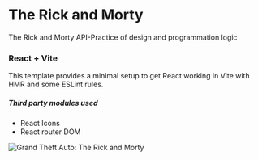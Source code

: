 # The Rick and Morty
The Rick and Morty API-Practice of design and programmation logic

### React + Vite 
This template provides a minimal setup to get React working in Vite with HMR and some ESLint rules.

##### Third party modules used
- React Icons
-  React router DOM

![Grand Theft Auto: The Rick and Morty ](https://i.pinimg.com/564x/6b/76/8c/6b768c83f337e276be1e5426c5d5dc5e.jpg "Grand Theft Auto: The Rick and Morty ")